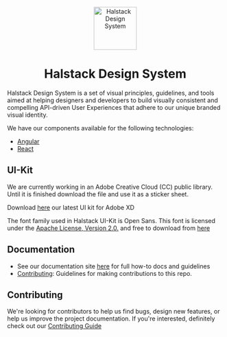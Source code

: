<p align="center">
  <a href="https://developer.dxc.com/design/principles">
    <img alt="Halstack Design System" src="https://developer.dxc.com/static/media/halstack.08bea965.svg" width="100px" />
  </a>
</p>

<h1 align="center">
  Halstack Design System
</h1>

Halstack Design System is a set of visual principles, guidelines, 
and tools aimed at helping designers and developers to build visually 
consistent and compelling API-driven User Experiences that adhere 
to our unique branded visual identity. 

We have our components available for the following technologies:

- [Angular](https://github.com/dxc-technology/halstack-angular)
- [React](https://github.com/dxc-technology/halstack-react)


## UI-Kit

We are currently working in an Adobe Creative Cloud (CC) public library. Until it is finished download the file and use it as a sticker sheet.

Download [here](https://github.com/dxc-technology/halstack-style-guide/raw/release-2.1/ui-kit/UI%20Kit-Halstack_v2.1.1-beta.xd) our latest UI kit for Adobe XD

The font family used in Halstack UI-Kit is Open Sans. This font is licensed under the [Apache License, Version 2.0.](http://www.apache.org/licenses/LICENSE-2.0) and free to download from [here](https://fonts.google.com/specimen/Open+Sans?preview.text_type=custom)

## Documentation

- See our documentation site [here](https://developer.dxc.com/design/principles) for full how-to docs and guidelines
- [Contributing](CONTRIBUTING.md): Guidelines for making contributions
  to this repo.



## Contributing

We're looking for contributors to help us find bugs, design new features,
or help us improve the project documentation. If you're interested, definitely
check out our [Contributing Guide](CONTRIBUTING.md)